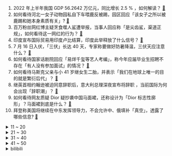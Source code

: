 1. 2022 年上半年我国 GDP 56.2642 万亿元，同比增长 2.5 % ，如何解读？ [:link:](https://www.zhihu.com/question/543383284)
2. 如何看待河北一女子动物园私自下车喂鹿反被踢，园区回应「该女子之所以被鹿踢和她本身素质有关」? [:link:](https://www.zhihu.com/question/543380729)
3. 百万粉丝网红博主疑烹食噬人鲨遭举报，当事人回应称「是尖齿鲨，渠道正规」，如何看待这一网红的行为？ [:link:](https://www.zhihu.com/question/543388573)
4. 印度宣布国际贸易用印度卢比结算，印度此举释放了什么信号？ [:link:](https://www.zhihu.com/question/543038251)
5. 7 月 16 日入伏，「三伏」长达 40 天，专家称要做好防暑降温，三伏天应注意什么？ [:link:](https://www.zhihu.com/question/538796776)
6. 如何看待国家话剧院回应「易烊千玺等艺人考编」，称今年应届毕业生招聘不存在「有人没有参加面试」的情况？ [:link:](https://www.zhihu.com/question/543581219)
7. 如何看待马斯克父亲与小 41 岁继女生二胎，并表示「我们在地球上唯一的目的就是繁衍后代」？ [:link:](https://www.zhihu.com/question/543439791)
8. 继英首相约翰逊被迫同意辞职后，意大利总理深夜宣布将辞职 ，当前国际为何会出现「辞职潮」？ [:link:](https://www.zhihu.com/question/543380025)
9. 如何看待网友质疑 Dior 疑抄袭中国马面裙，还称设计为「Dior 标志性廓形」？马面裙到底是什么？ [:link:](https://www.zhihu.com/question/543445312)
10. 拜登称美国将继续在中东发挥领导力，不会允许中、俄填补「真空」，透露了哪些信息? [:link:](https://www.zhihu.com/question/543490903)
<details>
<summary>11 ~ 20</summary>

11. 京东快递北京总部被立案查处，对相关行业能起到哪些警示作用？ [:link:](https://www.zhihu.com/question/542934993)
12. 如何评价陈思诚导演的新电影《外太空的莫扎特》？ [:link:](https://www.zhihu.com/question/543256589)
13. 如何看待杨超越说贷款买房好焦虑登上热搜？ [:link:](https://www.zhihu.com/question/543458809)
14. 为什么有很多的程序员觉得Linux比Windows更加方便，更加有效率？ [:link:](https://www.zhihu.com/question/380940062)
15. 90 后女副乡长放弃现有职务遴选到市局任职普通干部值得吗？ [:link:](https://www.zhihu.com/question/541774652)
16. 你觉得疫情偷走了大学生的青春吗？ [:link:](https://www.zhihu.com/question/527332273)
17. 湖北警方回应民警路过未救助中暑老人事称「 在车上拨打了 120，后调头返回 」，事件反映了什么问题？ [:link:](https://www.zhihu.com/question/543480193)
18. 张伯礼称 BA.5 为目前传播力最强的毒株，如何应对新冠病毒新变种 BA.5？哪些信息值得关注？ [:link:](https://www.zhihu.com/question/542627781)
19. 《王者荣耀》有哪些英雄是看起来很秀，上手发现却不是很难？ [:link:](https://www.zhihu.com/question/456199987)
20. 零糖饮料会刺激分泌胰岛素吗？ [:link:](https://www.zhihu.com/question/542606830)
</details>
<details>
<summary>21 ~ 30</summary>

21. 考研背书坚持不下去你们都是咋办的啊？ [:link:](https://www.zhihu.com/question/464646760)
22. 《英雄联盟》新英雄「不羁之悦」尼菈该怎么玩？ [:link:](https://www.zhihu.com/question/543221669)
23. 读书、钱和人哪个更重要？ [:link:](https://www.zhihu.com/question/543432105)
24. 农村平均初婚年龄十年推迟 4.42 岁，从 23.96 岁提高到 28.38 岁，具体原因是什么？ [:link:](https://www.zhihu.com/question/543077375)
25. 专家称「预售制全世界通行并且合理，取消预售制更不利于购房者」，如何评价这一观点？ [:link:](https://www.zhihu.com/question/543401449)
26. 为什么《情满四合院》被戏称为《禽满四合院》? [:link:](https://www.zhihu.com/question/492354433)
27. 这个世界上有什么动物长得像P出来的? [:link:](https://www.zhihu.com/question/542741435)
28. 如何看待首都医科大学校长饶毅公开发文，质疑北京地区仅首医未入选高水平公卫学院建设高校名单? [:link:](https://www.zhihu.com/question/543381485)
29. 为什么恐怖片里信奉正神的神职人员斗不过恶灵、邪神？ [:link:](https://www.zhihu.com/question/543052194)
30. 为什么高马尾比散发更能给人青春的感觉？ [:link:](https://www.zhihu.com/question/540542251)
</details>
<details>
<summary>31 ~ 40</summary>

31. 马里乌波尔钢铁厂沦陷很久了，马里乌波尔大鱼到底是什么？ [:link:](https://www.zhihu.com/question/540702313)
32. 全职在家带娃会不好意思花钱吗？ [:link:](https://www.zhihu.com/question/543309108)
33. 「栓Q」和「Thank you」是一个意思吗，有何区别？ [:link:](https://www.zhihu.com/question/542240219)
34. 脏手指演出《让我给你买包烟》时，被台下观众扔烟砸脸，当 livehouse 不再小众时会面临哪些问题？ [:link:](https://www.zhihu.com/question/542614057)
35. 为什么感觉「冰糖雪梨」「果粒橙」这种饮料，没有小时候好喝了？ [:link:](https://www.zhihu.com/question/542236470)
36. 如何看待 2022 年 7 月 15 日 A 股尾盘大跳水？ [:link:](https://www.zhihu.com/question/543455173)
37. 为什么我妈能接受我去吃 1k 块的下午茶，不接受我买 1k 块的 Switch 游戏机? [:link:](https://www.zhihu.com/question/542070763)
38. 如何看待街道回应「老人为瘫痪儿子讨要剩羊肉汤」，表示将持续关注，并对其进行帮扶？ [:link:](https://www.zhihu.com/question/543387114)
39. 律师和投行是社会精英阶层吗? [:link:](https://www.zhihu.com/question/541666924)
40. 普通学生毕业了，是选择打工还是创业? [:link:](https://www.zhihu.com/question/539874691)
</details>
<details>
<summary>41 ~ 50</summary>

41. 想问一下考研政治需要报班吗，还是看以前的视频就可以呢？ [:link:](https://www.zhihu.com/question/388922967)
42. 7 月 15 日成都疾控提醒市民自查报备、锦江区等多区开展全员核酸检测，目前当地疫情情况如何？ [:link:](https://www.zhihu.com/question/543463013)
43. 女子称买 9 本书全盗版起诉当当，联系客服均无回应，该事件后续进展如何？ [:link:](https://www.zhihu.com/question/543446045)
44. 不小心蹭了别人车要不要留张纸条？ [:link:](https://www.zhihu.com/question/279350733)
45. LGD 在新加坡 TI11 能夺冠吗？ [:link:](https://www.zhihu.com/question/538807188)
46. 李寻欢假如没有飞刀，没有了最大的杀招，他就只是个二三流水平的高手吗？ [:link:](https://www.zhihu.com/question/512500553)
47. 7 月 14 日广西新增本土无症状 165 例，其中北海市海城区 137 例，目前当地疫情情况如何？ [:link:](https://www.zhihu.com/question/543383645)
48. 是基因重要还是以后的教育很重要？ [:link:](https://www.zhihu.com/question/543023070)
49. 如何看待分析师郭明錤称中国渠道普遍看好 iPhone 14，主要是没有华为竞争？ [:link:](https://www.zhihu.com/question/543397919)
50. 教师快放暑假了两个月时间可以去干什么？ [:link:](https://www.zhihu.com/question/329426985)
</details><details>
<summary>bilibili</summary>

1. 【 还在流浪 | 官方MV 】周杰伦 第二首主打 方文山以「流浪」为主题 写出充满复古电影的感伤 [:link:](//www.bilibili.com/video/BV1Da411n793)
2. 教你一个坏招 但起码有用 [:link:](//www.bilibili.com/video/BV1xN4y1u7Vf)
3. 【特效向】最 离 大 谱 的 作 品 [:link:](//www.bilibili.com/video/BV1RU4y1q7F4)
4. 芜湖树先生 [:link:](//www.bilibili.com/video/BV11f4y1d7g6)
5. 假如你只剩三天时间······ [:link:](//www.bilibili.com/video/BV1SF411N79y)
6. 这次不用绑架小猫，直接楼下捡了一个品种猫 [:link:](//www.bilibili.com/video/BV11V4y1n7xY)
7. 村民们该多思念她啊，才会驱车几个小时，就为了去看看扮演她的演员长得像不像她！ [:link:](//www.bilibili.com/video/BV1DZ4y1Y7vg)
8. 美国最幸运的人是谁？【硬核狠人36】 [:link:](//www.bilibili.com/video/BV1G94y1Q75m)
9. 梦幻联动！王冰冰、朱广权为央视新闻粉丝破千万送祝福啦！ [:link:](//www.bilibili.com/video/BV1K34y1J7GF)
10. 全新射击手游《暗区突围》今日上线，同名CG全球首发！ [:link:](//www.bilibili.com/video/BV1fY4y1j7cT)
<details>
<summary>11 ~ 20</summary>

11. 【ITZY】"SNEAKERS" M/V [:link:](//www.bilibili.com/video/BV1nT411J7Ek)
12. 《原神》幕间PV-「原声大碟」 [:link:](//www.bilibili.com/video/BV1PW4y1S7zC)
13. 《空调刺客》 [:link:](//www.bilibili.com/video/BV1Tt4y1t7TY)
14. 坤 坤 大 战 三 浦 [:link:](//www.bilibili.com/video/BV1p94y197jR)
15. 碰上真厨子了，我感觉我要失业了！ [:link:](//www.bilibili.com/video/BV1EY4y1J7k8)
16. 99%的学生不知道，打破信息差便超越了大部分人！请收藏好这些学生时代信息渠道 [:link:](//www.bilibili.com/video/BV1UU4y1q7NC)
17. 猫：不准笑，好尴尬！ [:link:](//www.bilibili.com/video/BV1QZ4y1Y7Wr)
18. 《未定事件簿》「约定之日」活动PV：眷慕似海，应许此生 [:link:](//www.bilibili.com/video/BV14a411H7ea)
19. 在无尽的沙漠当中没有树木！该如何生存下去【我的世界】 P4 [:link:](//www.bilibili.com/video/BV1QB4y1h73b)
20. oops，劲儿使大了 [:link:](//www.bilibili.com/video/BV1ja411n7Fz)
</details>
<details>
<summary>21 ~ 30</summary>

21. 【原神揭开】全网最清晰的万叶攻略，这个男人到底强在哪？ [:link:](//www.bilibili.com/video/BV1AG411s72g)
22. 答应你们的亲子鉴定来了 [:link:](//www.bilibili.com/video/BV14r4y1E7Ux)
23. 【原神金苹果群岛】宝箱全收集！(第一天24个)原神2.8限时海岛！精准分类，路线规划！全网最贴心的金苹果群岛宝箱攻略！ [:link:](//www.bilibili.com/video/BV1YT411J7Gz)
24. 【原神】2.8金苹果群岛 回声海螺/影像海螺 全收集（持续更新中） [:link:](//www.bilibili.com/video/BV17a411H7TJ)
25. 韩 国 少 儿 动 画【阅片无数Ⅱ 51】 [:link:](//www.bilibili.com/video/BV1Et4y147vM)
26. 当我和我的闺蜜约饭时 [:link:](//www.bilibili.com/video/BV1bf4y1o7RJ)
27. 列车司机一个月撞死3人，竟拿到了10年的薪水补偿《事不过三》 [:link:](//www.bilibili.com/video/BV1gr4y1E75G)
28. 900年历史的小吃，竟然叫这个名字？太绝了吧！ [:link:](//www.bilibili.com/video/BV1MV4y1H7YH)
29. 《 内 蒙 古 美 食 大 试 吃 》 [:link:](//www.bilibili.com/video/BV16T411J7D2)
30. 【时代少年团】《时代夏令营》02：全力以赴的升舱战 [:link:](//www.bilibili.com/video/BV1xG411p7NA)
</details>
<details>
<summary>31 ~ 40</summary>

31. “穿山甲炖鸡汤？不，这次是挑战煮螺蛳粉！” [:link:](//www.bilibili.com/video/BV1Ye4y1R7eS)
32. 【原神配音】米哈游不会写的台词，我来写！ [:link:](//www.bilibili.com/video/BV1et4y1b7wq)
33. 强哥：我做错了什么？ [:link:](//www.bilibili.com/video/BV1mV4y1E7CT)
34. 整蛊！假装在酒店里洗澡结果突然出现在女友面前…她一看猫眼人傻了！ [:link:](//www.bilibili.com/video/BV1RY4y177re)
35. 把一整只鸡肉全拆光，只啃骨头也贼香！ [:link:](//www.bilibili.com/video/BV1at4y1b7V7)
36. PPT结尾你还只会用谢谢？电影片尾效果来了！ [:link:](//www.bilibili.com/video/BV1Ea411n7z5)
37. 如何在1000米外蹭邻居家WiFi？ [:link:](//www.bilibili.com/video/BV1Pe4y1R7zK)
38. 【姜广涛X金弦】此间天下，与君共谋丨《心之月》花亦山全新推广曲 [:link:](//www.bilibili.com/video/BV1Ht4y147c3)
39. 炮 击 飞 机 ！【迫击炮快乐阴人流#8】 [:link:](//www.bilibili.com/video/BV1wr4y1E71e)
40. 假如我的拉链开了，你会怎么提醒我 [:link:](//www.bilibili.com/video/BV1ce4y1d7tH)
</details>
<details>
<summary>41 ~ 50</summary>

41. 猫娘！但是快乐摇~ [:link:](//www.bilibili.com/video/BV1Me4y1R7Jg)
42. 【直播录像】鹿鸣直播，一起来玩吧~ [:link:](//www.bilibili.com/video/BV1jf4y1o78M)
43. 【荒野大镖客2】我的亚瑟比任何人都需要救赎（第七期） [:link:](//www.bilibili.com/video/BV1rZ4y1Y75Z)
44. 关于我上班第一天就想辞职这件事 [:link:](//www.bilibili.com/video/BV1aa411n7Rm)
45. 竹子是不值钱，但是经手工制作也可以做成工艺品，这就是传统技艺的魅力 [:link:](//www.bilibili.com/video/BV14B4y1p7GM)
46. 【原神整活】警告：进来就会忘掉原版！ [:link:](//www.bilibili.com/video/BV1Ga411H7s9)
47. 这骂的也太难…但又好像没骂哎 [:link:](//www.bilibili.com/video/BV1xT411J7co)
48. 宅 女 复 健 计 划 [:link:](//www.bilibili.com/video/BV1Xa411D7Q8)
49. 这艺术是不是太超前了 [:link:](//www.bilibili.com/video/BV1kd4y1D7DH)
50. 我爸的收藏，来自三十年前的骗局 [:link:](//www.bilibili.com/video/BV11B4y1e7Zp)
</details>
<details>
<summary>51 ~ 60</summary>

51. 《原神·提瓦特篇》幕间PV-「冬夜愚戏」 [:link:](//www.bilibili.com/video/BV1mB4y1e7Lh)
52. 厕所兔  厨子探店¥253 [:link:](//www.bilibili.com/video/BV1Yr4y1E7kM)
53. 【明日方舟】“绿野幻梦”DV-EX平民全关卡低配攻略（含突袭）！阵容平民+低练度+语音详解的愉悦攻略！《明日方舟》|魔法Zc目录 [:link:](//www.bilibili.com/video/BV1qa411n7Xh)
54. 英国公婆的中式烧烤初体验！婆婆疯狂爱上烤茄子 [:link:](//www.bilibili.com/video/BV1jB4y1p7N3)
55. 在泰国又学了一门新技术 [:link:](//www.bilibili.com/video/BV1bt4y147a4)
56. 安 陵 容 重 生 之 勇 闯 娱 乐 圈 [:link:](//www.bilibili.com/video/BV1SB4y1e7BX)
57. 捡了只保护动物 [:link:](//www.bilibili.com/video/BV1394y1974U)
58. 《小陈总之b站居家开箱》2.0 [:link:](//www.bilibili.com/video/BV1634y1H7oM)
59. 太讽刺了！一部儿童动画，竟让老师家长颜面扫地！ [:link:](//www.bilibili.com/video/BV1ja411n7oj)
60. 浙江能有多热：男子车祸6根肋骨被撞裂，忍痛跑到树荫里才躺下 [:link:](//www.bilibili.com/video/BV1YT411J7LL)
</details>
<details>
<summary>61 ~ 70</summary>

61. 无骨鸡爪吃到爽是一种什么体验 [:link:](//www.bilibili.com/video/BV1BV4y1E7i2)
62. 坚持自律的1940天！今天是快乐充实的一天，利用好暑假时间好好提升一下自己吧！加油各位～ [:link:](//www.bilibili.com/video/BV1tY4y1J7Bv)
63. 群星依旧：星之守护者(2022)官方音乐视频 [:link:](//www.bilibili.com/video/BV1T3411F7SZ)
64. “把篮球和鸡联系起来想想”出自哪里？ [:link:](//www.bilibili.com/video/BV1xa411n73L)
65. 关于procreate 你好奇的那几件事 [:link:](//www.bilibili.com/video/BV1xg411f7hi)
66. 当高考生帮英国高中生写数学 [:link:](//www.bilibili.com/video/BV1j94y197Ww)
67. 外卖里的盖浇饭煲仔饭尽量少点 [:link:](//www.bilibili.com/video/BV1ca411H7or)
68. Q版侧脸为啥总画不好？ [:link:](//www.bilibili.com/video/BV1sa411n7Tm)
69. 说起来你可能不信，两条腿的残疾狗游泳都比我游的好！ [:link:](//www.bilibili.com/video/BV1QB4y1h7n3)
70. ⚡最 高 级 的 特 工⚡ [:link:](//www.bilibili.com/video/BV1oT411E7Jx)
</details>
<details>
<summary>71 ~ 80</summary>

71. 【凹凸偶像计划】男团出道曲《星辰回响》（原创同人歌14p超燃大合唱） [:link:](//www.bilibili.com/video/BV19e4y1R7gr)
72. 你知道为什么市面上购买不到军用压缩饼干吗？ [:link:](//www.bilibili.com/video/BV1L94y197m7)
73. 《 奇 怪 的 鼠 鼠 增 加 了 》 [:link:](//www.bilibili.com/video/BV1xU4y1B7QP)
74. 睡前锻炼5分钟，有效改善含胸驼背，1周见效 [:link:](//www.bilibili.com/video/BV1AW4y1S7Gg)
75. 【原神】 俄语配音版 幕间PV「冬夜愚戏」A Winter Night's Lazzo - Genshin Impact (РУССКАЯ ОЗВУЧКА) [:link:](//www.bilibili.com/video/BV1nW4y1S7Ro)
76. 谢谢你万叶🤤，我现在不敢出门了 [:link:](//www.bilibili.com/video/BV1Wf4y1o7Ri)
77. 20年前的奶茶店现在竟然还开着,5元一杯的奶茶,各类汉堡炸串,满满回忆杀!阿姨自来熟~ [:link:](//www.bilibili.com/video/BV1zW4y1m74w)
78. 几百万网友，送我和奶奶上央视啦！ [:link:](//www.bilibili.com/video/BV1AY4y177dz)
79. 你们试过摆烂式旅游吗？ [:link:](//www.bilibili.com/video/BV1vT411J7Sm)
80. 当你发现自己是机器人 [:link:](//www.bilibili.com/video/BV1xB4y1v7AL)
</details>
<details>
<summary>81 ~ 90</summary>

81. 【自律第一步】7天就能重置你被玩坏的大脑，重新掌控你的生活，多巴胺戒断亲测有效，希望大数据推送给所有沉迷娱乐无法自拔的人都能看到！ [:link:](//www.bilibili.com/video/BV1cB4y1v7QH)
82. 【原神手书】风系少男全员 / 𝑫𝒐𝒏'𝒕 𝒃𝒍𝒂𝒎𝒆 𝒊𝒕 𝒐𝒏 𝒕𝒉𝒆 𝒘𝒊𝒏𝒅 𝒃𝒐𝒚𝒔 [:link:](//www.bilibili.com/video/BV1RW4y127Jj)
83. 求求你们别玩假CSGO了，是男人就来体验一下这款真CSGO [:link:](//www.bilibili.com/video/BV1Cd4y1D73z)
84. 送完外卖后，他突然走进了派出所… [:link:](//www.bilibili.com/video/BV1F34y1H71t)
85. 医院是个严肃的地方，可他们偏不、哈哈哈哈哈医生都要被这些患者笑死了 [:link:](//www.bilibili.com/video/BV1xr4y1E7EN)
86. 对不起了，椰子冻店…… [:link:](//www.bilibili.com/video/BV1EY4y1J7Tw)
87. 抓周抓出这种职业，我也是服了…… [:link:](//www.bilibili.com/video/BV1j34y1J7KR)
88. 过山车，哎哟，卧槽 [:link:](//www.bilibili.com/video/BV1kY4y177HA)
89. 突击检查高档自助餐厅 [:link:](//www.bilibili.com/video/BV1zU4y1D7aP)
90. 这不叫卖，叫《赎身》 [:link:](//www.bilibili.com/video/BV1KG411s7tb)
</details>
<details>
<summary>91 ~ 100</summary>

91. 30万粉了！b友说让我cos李逵…给！看吧 [:link:](//www.bilibili.com/video/BV1mB4y1h7V8)
92. 原来动画里的枪法是真实存在的…… [:link:](//www.bilibili.com/video/BV1kf4y1d7b8)
93. 不要再搞以倭代唐了，中华上下五千年百花齐放的各种服饰文化不够用吗～ [:link:](//www.bilibili.com/video/BV18f4y1o78K)
94. 【半佛】坦白分享一套关于卷的公式和决策 [:link:](//www.bilibili.com/video/BV1st4y147Es)
95. 【白西瓜】COS｜努力成为喜欢的角色第2天之不知火 [:link:](//www.bilibili.com/video/BV1tG411p7xZ)
96. 吵架是从一顿海底捞开始的 [:link:](//www.bilibili.com/video/BV1sf4y1o7XT)
97. 【洛天依原创曲】光与影的对白【2022官方生贺曲】 [:link:](//www.bilibili.com/video/BV1dZ4y1Y7bt)
98. 夏日必备美味（铁板虾滑）适合12个月以上宝宝们的一道美食！ [:link:](//www.bilibili.com/video/BV1tB4y1v7mY)
99. 【明日方舟】假如方舟可以融合多位干员力量 [:link:](//www.bilibili.com/video/BV1g94y197Mj)
100. 【才浅手工】工具不齐无所谓！菜刀砍出两米斩马刀 [:link:](//www.bilibili.com/video/BV1Pr4y1J76C)
</details></details>
